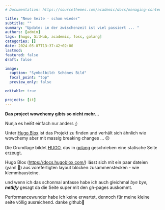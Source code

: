 ```yaml
---
# Documentation: https://sourcethemes.com/academic/docs/managing-content/

title: "Neue Seite - schon wieder"
subtitle: ""
summary: "Update: in der zwischenzeit ist viel passiert ... "
authors: [admin]
tags: [hugo, GitHub, academic, foss, golang]
categories: []
date: 2024-05-07T13:37:42+02:00
lastmod: 
featured: false
draft: false

image:
  caption: "Symbolbild: Schönes Bild"
  focal_point: "top"
  preview_only: false

editable: true

projects: [it]
---
```

**Das project wowchemy gibts so nicht mehr...**

Nunja es heißt einfach nur anders ;)

Unter [Hugo Blox](https://hugoblox.com/) ist das Projekt zu finden und verhält sich ähnlich wie wowchemy aber mit massig breaking changes ... 🙃 

Die Grundlage bildet [HUGO](https://gohugo.io/), das in [golang](https://go.dev/) geschrieben eine statische Seite erzeugt.

Hugo Blox (https://docs.hugoblox.com/) lässt sich mit ein paar dateien (yaml 🥲) aus vorefertigten layout blöcken zusammenstecken - wie klemmbausteine.

und wenn ich das schonmal anfasse habe ich auch gleichmal *bye bye, **netlify*** gesagt da die Seite super mit den gh-pages auskommt.

Performancewunder habe ich keine erwartet, dennoch für meine kleine seite völlig ausreichend. danke github🤗
